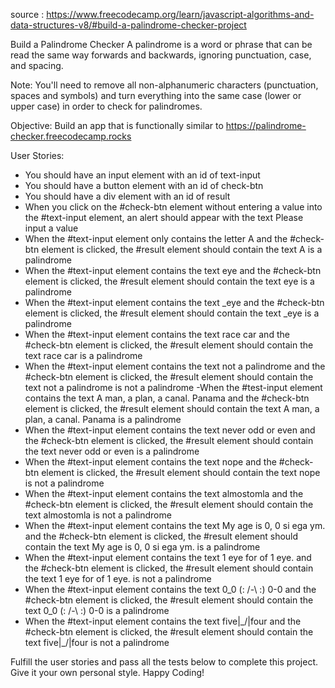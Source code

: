 source : https://www.freecodecamp.org/learn/javascript-algorithms-and-data-structures-v8/#build-a-palindrome-checker-project

Build a Palindrome Checker
A palindrome is a word or phrase that can be read the same way forwards and backwards, ignoring punctuation, case, and spacing.

Note: You'll need to remove all non-alphanumeric characters (punctuation, spaces and symbols) and turn everything into the same case (lower or upper case) in order to check for palindromes.

Objective: Build an app that is functionally similar to https://palindrome-checker.freecodecamp.rocks

User Stories:

- You should have an input element with an id of text-input
- You should have a button element with an id of check-btn
- You should have a div element with an id of result
- When you click on the #check-btn element without entering a value into the #text-input element, an alert should appear with the text Please input a value
- When the #text-input element only contains the letter A and the #check-btn element is clicked, the #result element should contain the text A is a palindrome
- When the #text-input element contains the text eye and the #check-btn element is clicked, the #result element should contain the text eye is a palindrome
- When the #text-input element contains the text _eye and the #check-btn element is clicked, the #result element should contain the text _eye is a palindrome
- When the #text-input element contains the text race car and the #check-btn element is clicked, the #result element should contain the text race car is a palindrome
- When the #text-input element contains the text not a palindrome and the #check-btn element is clicked, the #result element should contain the text not a palindrome is not a palindrome
-When the #test-input element contains the text A man, a plan, a canal. Panama and the #check-btn element is clicked, the #result element should contain the text A man, a plan, a canal. Panama is a palindrome
- When the #text-input element contains the text never odd or even and the #check-btn element is clicked, the #result element should contain the text never odd or even is a palindrome
- When the #text-input element contains the text nope and the #check-btn element is clicked, the #result element should contain the text nope is not a palindrome
- When the #text-input element contains the text almostomla and the #check-btn element is clicked, the #result element should contain the text almostomla is not a palindrome
- When the #text-input element contains the text My age is 0, 0 si ega ym. and the #check-btn element is clicked, the #result element should contain the text My age is 0, 0 si ega ym. is a palindrome
- When the #text-input element contains the text 1 eye for of 1 eye. and the #check-btn element is clicked, the #result element should contain the text 1 eye for of 1 eye. is not a palindrome
- When the #text-input element contains the text 0_0 (: /-\ :) 0-0 and the #check-btn element is clicked, the #result element should contain the text 0_0 (: /-\ :) 0-0 is a palindrome
- When the #text-input element contains the text five|\_/|four and the #check-btn element is clicked, the #result element should contain the text five|\_/|four is not a palindrome

Fulfill the user stories and pass all the tests below to complete this project. Give it your own personal style. Happy Coding!